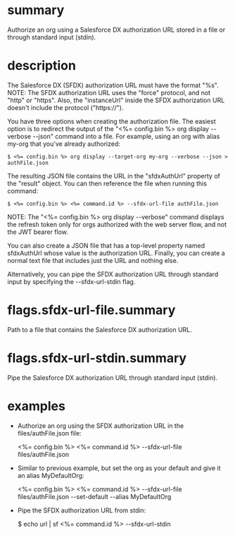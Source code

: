 # summary

Authorize an org using a Salesforce DX authorization URL stored in a file or through standard input (stdin).

# description

The Salesforce DX (SFDX) authorization URL must have the format "%s". NOTE: The SFDX authorization URL uses the "force" protocol, and not "http" or "https". Also, the "instanceUrl" inside the SFDX authorization URL doesn't include the protocol ("https://").

You have three options when creating the authorization file. The easiest option is to redirect the output of the "<%= config.bin %> org display --verbose --json" command into a file. For example, using an org with alias my-org that you've already authorized:

    $ <%= config.bin %> org display --target-org my-org --verbose --json > authFile.json

The resulting JSON file contains the URL in the "sfdxAuthUrl" property of the "result" object. You can then reference the file when running this command:

    $ <%= config.bin %> <%= command.id %> --sfdx-url-file authFile.json

NOTE: The "<%= config.bin %> org display --verbose" command displays the refresh token only for orgs authorized with the web server flow, and not the JWT bearer flow.

You can also create a JSON file that has a top-level property named sfdxAuthUrl whose value is the authorization URL. Finally, you can create a normal text file that includes just the URL and nothing else.

Alternatively, you can pipe the SFDX authorization URL through standard input by specifying the --sfdx-url-stdin flag.

# flags.sfdx-url-file.summary

Path to a file that contains the Salesforce DX authorization URL.

# flags.sfdx-url-stdin.summary

Pipe the Salesforce DX authorization URL through standard input (stdin).

# examples

- Authorize an org using the SFDX authorization URL in the files/authFile.json file:

  <%= config.bin %> <%= command.id %> --sfdx-url-file files/authFile.json

- Similar to previous example, but set the org as your default and give it an alias MyDefaultOrg:

  <%= config.bin %> <%= command.id %> --sfdx-url-file files/authFile.json --set-default --alias MyDefaultOrg

- Pipe the SFDX authorization URL from stdin:

  $ echo url | sf <%= command.id %> --sfdx-url-stdin
